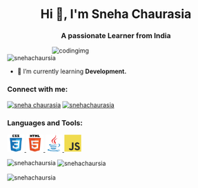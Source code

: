 <h1 align="center">Hi 👋, I'm Sneha Chaurasia</h1>
<h3 align="center">A passionate Learner from India</h3>
<img align="right" alt="codingimg" width="400px" src="https://user-images.githubusercontent.com/74038190/221352975-94759904-aa4c-4032-a8ab-b546efb9c478.gif">

<p align="left"> <img src="https://komarev.com/ghpvc/?username=snehachaursia&label=Profile%20views&color=0e75b6&style=flat" alt="snehachaursia" /> </p>

- 🌱 I’m currently learning **Development.**

<h3 align="left">Connect with me:</h3>
<p align="left">
<a href="https://linkedin.com/in/sneha chaurasia" target="blank"><img align="center" src="https://raw.githubusercontent.com/rahuldkjain/github-profile-readme-generator/master/src/images/icons/Social/linked-in-alt.svg" alt="sneha chaurasia" height="30" width="40" /></a>
<a href="https://www.leetcode.com/snehachaurasia" target="blank"><img align="center" src="https://raw.githubusercontent.com/rahuldkjain/github-profile-readme-generator/master/src/images/icons/Social/leet-code.svg" alt="snehachaurasia" height="30" width="40" /></a>
</p>

<h3 align="left">Languages and Tools:</h3>
<p align="left"> <a href="https://www.w3schools.com/css/" target="_blank" rel="noreferrer"> <img src="https://raw.githubusercontent.com/devicons/devicon/master/icons/css3/css3-original-wordmark.svg" alt="css3" width="40" height="40"/> </a> <a href="https://www.w3.org/html/" target="_blank" rel="noreferrer"> <img src="https://raw.githubusercontent.com/devicons/devicon/master/icons/html5/html5-original-wordmark.svg" alt="html5" width="40" height="40"/> </a> <a href="https://www.java.com" target="_blank" rel="noreferrer"> <img src="https://raw.githubusercontent.com/devicons/devicon/master/icons/java/java-original.svg" alt="java" width="40" height="40"/> </a> <a href="https://developer.mozilla.org/en-US/docs/Web/JavaScript" target="_blank" rel="noreferrer"> <img src="https://raw.githubusercontent.com/devicons/devicon/master/icons/javascript/javascript-original.svg" alt="javascript" width="40" height="40"/> </a> </p>

<p><img align="left" src="https://github-readme-stats.vercel.app/api/top-langs?username=snehachaursia&show_icons=true&locale=en&layout=compact" alt="snehachaursia" /></p>

<p>&nbsp;<img align="center" src="https://github-readme-stats.vercel.app/api?username=snehachaursia&show_icons=true&locale=en" alt="snehachaursia" /></p>

<p><img align="center" src="https://github-readme-streak-stats.herokuapp.com/?user=snehachaursia&" alt="snehachaursia" /></p>
